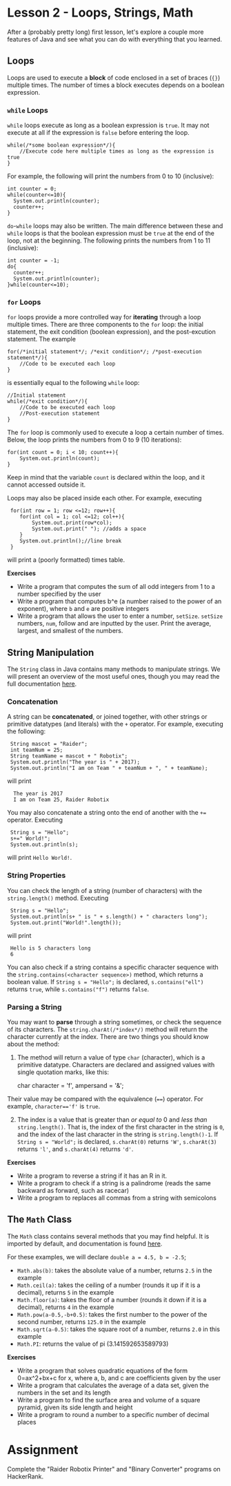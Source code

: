 # Lesson 2 - Loops, Strings, Math

After a (probably pretty long) first lesson, let's explore a couple more features of Java and see what you can do with everything that you learned.

## Loops
Loops are used to execute a **block** of code enclosed in a set of braces (`{}`) multiple times. The number of times a block executes depends on a boolean expression.

### `while` Loops
`while` loops execute as long as a boolean expression is `true`. It may not execute at all if the expression is `false` before entering the loop.

    while(/*some boolean expression*/){
        //Execute code here multiple times as long as the expression is true
    }
    
For example, the following will print the numbers from 0 to 10 (inclusive):

    int counter = 0;
    while(counter<=10){
      System.out.println(counter);
      counter++;
    }

`do`-`while` loops may also be written. The main difference between these and `while` loops is that the boolean expression must be `true` at the end of the loop, not at the beginning. The following prints the numbers from 1 to 11 (inclusive):

    int counter = -1;
    do{
      counter++;
      System.out.println(counter);
    }while(counter<=10);
    

### `for` Loops
`for` loops provide a more controlled way for **iterating** through a loop multiple times. There are three components to the `for` loop: the initial statement, the exit condition (boolean expression), and the post-excution statement. The example

    for(/*initial statement*/; /*exit condition*/; /*post-execution statement*/){
        //Code to be executed each loop
    }
    
is essentially equal to the following `while` loop:

    //Initial statement
    while(/*exit condition*/){
        //Code to be executed each loop
        //Post-execution statement
    }
    
The `for` loop is commonly used to execute a loop a certain number of times. Below, the loop prints the numbers from 0 to 9 (10 iterations):

    for(int count = 0; i < 10; count++){
        System.out.println(count);
    }

Keep in mind that the variable `count` is declared within the loop, and it cannot accessed outside it.

Loops may also be placed inside each other. For example, executing

     for(int row = 1; row <=12; row++){
        for(int col = 1; col <=12; col++){
            System.out.print(row*col);
            System.out.print(" "); //adds a space
        }
        System.out.println();//line break
     }
    
will print a (poorly formatted) times table.

**Exercises**
* Write a program that computes the sum of all odd integers from 1 to a number specified by the user
* Write a program that computes b^e (a number raised to the power of an exponent), where `b` and `e` are positive integers
* Write a program that allows the user to enter a number, `setSize`. `setSize` numbers, `num`, follow and are inputted by the user. Print the average, largest, and smallest of the numbers.

## String Manipulation
The `String` class in Java contains many methods to manipulate strings. We will present an overview of the most useful ones, though you may read the full documentation [here](https://docs.oracle.com/javase/8/docs/api/java/lang/String.html).

### Concatenation
A string can be **concatenated**, or joined together, with other strings or primitive datatypes (and literals) with the `+` operator. For example, executing the following:

     String mascot = "Raider";
     int teamNum = 25;
     String teamName = mascot + " Robotix";
     System.out.println("The year is " + 2017);
     System.out.println("I am on Team " + teamNum + ", " + teamName);
     
 will print
 
      The year is 2017
      I am on Team 25, Raider Robotix

You may also concatenate a string onto the end of another with the `+=` operator. Executing

     String s = "Hello";
     s+=" World!";
     System.out.println(s);
     
will print `Hello World!`.

### String Properties
You can check the length of a string (number of characters) with the `string.length()` method. Executing

     String s = "Hello";
     System.out.println(s+ " is " + s.length() + " characters long");
     System.out.print("World!".length());
     
will print

     Hello is 5 characters long
     6
     
You can also check if a string contains a specific character sequence with the `string.contains(<character sequence>)` method, which returns a boolean value. If `String s = "Hello";` is declared, `s.contains("ell")` returns `true`, while `s.contains("f")` returns `false`.

### Parsing a String
You may want to **parse** through a string sometimes, or check the sequence of its characters. The `string.charAt(/*index*/)` method will return the character currently at the index. There are two things you should know about the method:

1. The method will return a value of type `char` (character), which is a primitive datatype. Characters are declared and assigned values with single quotation marks, like this:

    char character = 'f', ampersand = '&';

 Their value may be compared with the equivalence (`==`) operator. For example, `character=='f'` is `true`.

2. The index is a value that is greater than *or equal to* 0 and *less than* `string.length()`. That is, the index of the first character in the string is `0`, and the index of the last character in the string is `string.length()-1`. If `String s = "World";` is declared, `s.charAt(0)` returns `'W'`, `s.charAt(3)` returns `'l'`, and `s.charAt(4)` returns `'d'`.

**Exercises**
* Write a program to reverse a string if it has an R in it.
* Write a program to check if a string is a palindrome (reads the same backward as forward, such as racecar)
* Write a program to replaces all commas from a string with semicolons

## The `Math` Class
The `Math` class contains several methods that you may find helpful. It is imported by default, and documentation is found [here](https://docs.oracle.com/javase/8/docs/api/java/lang/Math.html).

For these examples, we will declare `double a = 4.5, b = -2.5`;
* `Math.abs(b)`: takes the absolute value of a number, returns `2.5` in the example
* `Math.ceil(a)`: takes the ceiling of a number (rounds it up if it is a decimal), returns `5` in the example
* `Math.floor(a)`: takes the floor of a number (rounds it down if it is a decimal), returns `4` in the example
* `Math.pow(a-0.5,-b+0.5)`: takes the first number to the power of the second number, returns `125.0` in the example
* `Math.sqrt(a-0.5)`: takes the square root of a number, returns `2.0` in this example
* `Math.PI`: returns the value of pi (3.141592653589793)

**Exercises**
* Write a program that solves quadratic equations of the form 0=ax^2+bx+c for x, where a, b, and c are coefficients given by the user
* Write a program that calculates the average of a data set, given the numbers in the set and its length
* Write a program to find the surface area and volume of a square pyramid, given its side length and height
* Write a program to round a number to a specific number of decimal places

# Assignment
Complete the "Raider Robotix Printer" and "Binary Converter" programs on HackerRank.
